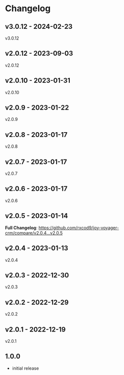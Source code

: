# Changelog

## v3.0.12 - 2024-02-23

v3.0.12

## v2.0.12 - 2023-09-03

v2.0.12

## v2.0.10 - 2023-01-31

v2.0.10

## v2.0.9 - 2023-01-22

v2.0.9

## v2.0.8 - 2023-01-17

v2.0.8

## v2.0.7 - 2023-01-17

v2.0.7

## v2.0.6 - 2023-01-17

v2.0.6

## v2.0.5 - 2023-01-14

**Full Changelog**: https://github.com/rxcod9/joy-voyager-crm/compare/v2.0.4...v2.0.5

## v2.0.4 - 2023-01-13

v2.0.4

## v2.0.3 - 2022-12-30

v2.0.3

## v2.0.2 - 2022-12-29

v2.0.2

## v2.0.1 - 2022-12-19

v2.0.1

## 1.0.0

- initial release
